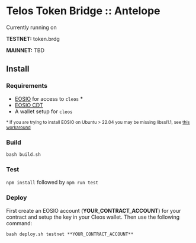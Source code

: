 # Telos Token Bridge :: Antelope

Currently running on

**TESTNET:** token.brdg

**MAINNET:** TBD

## Install

### Requirements
- [EOSIO](https://developers.eos.io/manuals/eos/v2.2/install/install-prebuilt-binaries) for access to `cleos` *
- [EOSIO CDT](https://developers.eos.io/welcome/latest/getting-started-guide/local-development-environment/installing-eosiocdt)
- A wallet setup for `cleos`

<sub>* If you are trying to install EOSIO on Ubuntu > 22.04 you may be missing libssl1.1, see [this workaround](https://askubuntu.com/questions/1403619/mongodb-install-fails-on-ubuntu-22-04-depends-on-libssl1-1-but-it-is-not-insta)</sub>

### Build

`bash build.sh`

### Test

`npm install`
followed by
`npm run test`

### Deploy 

First create an EOSIO account (**YOUR_CONTRACT_ACCOUNT**) for your contract and setup the key in your Cleos wallet.
Then use the following command:

`bash deploy.sh testnet **YOUR_CONTRACT_ACCOUNT**`
